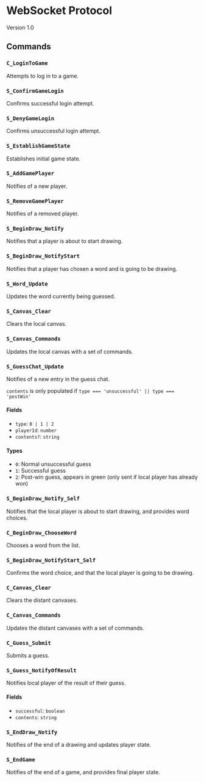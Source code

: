 # WebSocket Protocol

Version 1.0

## Commands

### `C_LoginToGame`

Attempts to log in to a game.

### `S_ConfirmGameLogin`

Confirms successful login attempt.

### `S_DenyGameLogin`

Confirms unsuccessful login attempt.

### `S_EstablishGameState`

Establishes initial game state.

### `S_AddGamePlayer`

Notifies of a new player.

### `S_RemoveGamePlayer`

Notifies of a removed player.

### `S_BeginDraw_Notify`

Notifies that a player is about to start drawing.

### `S_BeginDraw_NotifyStart`

Notifies that a player has chosen a word and is going to be drawing.

### `S_Word_Update`

Updates the word currently being guessed.

### `S_Canvas_Clear`

Clears the local canvas.

### `S_Canvas_Commands`

Updates the local canvas with a set of commands.

### `S_GuessChat_Update`

Notifies of a new entry in the guess chat.

`contents` is only populated if `type === 'unsuccessful' || type === 'postWin'`

#### Fields

* `type`: `0 | 1 | 2`
* `playerId`: `number`
* `contents?`: `string`

#### Types

* `0`: Normal unsuccessful guess
* `1`: Successful guess
* `2`: Post-win guess, appears in green (only sent if local player has already won)

### `S_BeginDraw_Notify_Self`

Notifies that the local player is about to start drawing, and provides word choices.

### `C_BeginDraw_ChooseWord`

Chooses a word from the list.

### `S_BeginDraw_NotifyStart_Self`

Confirms the word choice, and that the local player is going to be drawing.

### `C_Canvas_Clear`

Clears the distant canvases.

### `C_Canvas_Commands`

Updates the distant canvases with a set of commands.

### `C_Guess_Submit`

Submits a guess.

### `S_Guess_NotifyOfResult`

Notifies local player of the result of their guess.

#### Fields

* `successful`: `boolean`
* `contents`: `string`

### `S_EndDraw_Notify`

Notifies of the end of a drawing and updates player state.

### `S_EndGame`

Notifies of the end of a game, and provides final player state.
